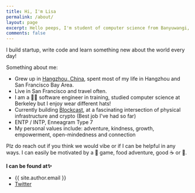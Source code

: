 ```yaml
---
title: Hi, I'm Lisa
permalink: /about/
layout: page
excerpt: Hello peeps, I'm student of computer science from Banyuwangi, living in Jogjakarta. This blog for documentation about my programming journey, running on jekyll, hosting on netlify and using my own simple theme.
comments: false
---
```


I build startup, write code and learn something new about the world every day!

Something about me:

- Grew up in [Hangzhou, China](https://en.wikipedia.org/wiki/Hangzhou), spent most of my life in Hangzhou and San Francisco Bay Area.
- Live in San Francisco and travel often.
- I am a 👩‍💻 software engineer in training, studied computer science at Berkeley but I enjoy wear different hats!
- Currently building [Blockcast](https://blockcast.network/), at a fascinating intersection of physical infrastructure and crypto (Best job I've had so far)
- ENTP / INTP, Enneagram Type 7
- My personal values include: adventure, kindness, growth, empowerment, open-mindedness and connection

Plz do reach out if you think we would vibe or if I can be helpful in any ways. I can easily be motivated by a 🎾 game, food adventure, good ☕ or 🍵.

**I can be found at✨**

- {{ site.author.email }}
- [Twitter](https://twitter.com/Therapist_web3)
